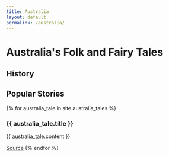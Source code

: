 ```yaml
---
title: Australia
layout: default
permalink: /australia/
---
```

<h1>Australia's Folk and Fairy Tales</h1>

<h2>History</h2>

<h2>Popular Stories</h2>

{% for australia_tale in site.australia_tales %}
  <h3>{{ australia_tale.title }}</h3>
  <p>{{ australia_tale.content }}</p>
  <a href="{{ australia_tale.source }}" target="_blank">Source</a>
{% endfor %}
